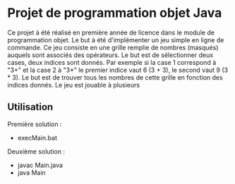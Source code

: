 # Projet de programmation objet Java

Ce projet à été réalisé en première année de licence dans le module de programmation objet. Le but à été d'implémenter un jeu simple en ligne de commande. Ce jeu consiste en une grille remplie de nombres (masqués) auquels sont associés des opérateurs. Le but est de sélectionner deux cases, deux indices sont donnés. Par exemple si la case 1 correspond à "3+" et la case 2 à "3*" le premier indice vaut 6 (3 + 3), le second vaut 9 (3 * 3). Le but est de trouver tous les nombres de cette grille en fonction des indices donnés. Le jeu est jouable à plusieurs

## Utilisation

Première solution :
- execMain.bat

Deuxième solution :
- javac Main.java
- java Main
